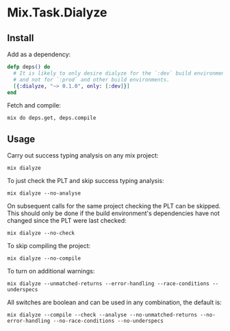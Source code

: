 Mix.Task.Dialyze
================

Install
-------
Add as a dependency:
```elixir
defp deps() do
  # It is likely to only desire dialyze for the `:dev` build environment,
  # and not for `:prod` and other build environments.
  [{:dialyze, "~> 0.1.0", only: [:dev]}]
end
```
Fetch and compile:
```
mix do deps.get, deps.compile
```

Usage
-----
Carry out success typing analysis on any mix project:
```
mix dialyze
```
To just check the PLT and skip success typing analysis:
```
mix dialyze --no-analyse
```
On subsequent calls for the same project checking the PLT can be
skipped. This should only be done if the build environment's
dependencies have not changed since the PLT were last checked:
```
mix dialyze --no-check
```
To skip compiling the project:
```
mix dialyze --no-compile
```
To turn on additional warnings:
```
mix dialyze --unmatched-returns --error-handling --race-conditions --underspecs
```
All switches are boolean and can be used in any combination, the default
is:
```
mix dialyze --compile --check --analyse --no-unmatched-returns --no-error-handling --no-race-conditions --no-underspecs
```
